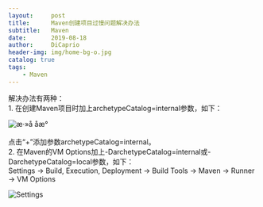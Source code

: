 ```yaml
---
layout:     post
title:      Maven创建项目过慢问题解决办法
subtitle:   Maven
date:       2019-08-18
author:     DiCaprio
header-img: img/home-bg-o.jpg
catalog: true
tags:
    - Maven
---
```


<p>解决办法有两种：&nbsp;<br>
1. 在创建Maven项目时加上archetypeCatalog=internal参数，如下：&nbsp;</p>


<p><img alt="æ·»å&nbsp;åæ°" class="has" src="https://img-blog.csdn.net/20170115202445827?watermark/2/text/aHR0cDovL2Jsb2cuY3Nkbi5uZXQvem9uZ3poYW5rdWk=/font/5a6L5L2T/fontsize/400/fill/I0JBQkFCMA==/dissolve/70/gravity/SouthEast"><br>
&nbsp;<br>
点击“+”添加参数archetypeCatalog=internal。&nbsp;<br>
2. 在Maven的VM Options加上-DarchetypeCatalog=internal或-DarchetypeCatalog=local参数，如下：&nbsp;<br>
Settings -&gt; Build, Execution, Deployment -&gt; Build Tools -&gt; Maven -&gt; Runner -&gt; VM Options&nbsp;</p>

<p><img alt="Settings" class="has" src="https://img-blog.csdn.net/20170115203002755?watermark/2/text/aHR0cDovL2Jsb2cuY3Nkbi5uZXQvem9uZ3poYW5rdWk=/font/5a6L5L2T/fontsize/400/fill/I0JBQkFCMA==/dissolve/70/gravity/SouthEast"></p>